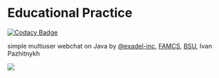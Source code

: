 # Educational Practice

[![Codacy Badge](https://api.codacy.com/project/badge/Grade/eba827d71760419881018c6eb531230a)](https://www.codacy.com/app/Drapegnik/educational_practice?utm_source=github.com&utm_medium=referral&utm_content=Drapegnik/educational_practice&utm_campaign=badger)

simple multiuser webchat on Java by [@exadel-inc](https://github.com/exadel-inc), [FAMCS](http://www.fpmi.bsu.by/en/main.aspx), [BSU](http://www.bsu.by/en/main.aspx), Ivan Pazhitnykh

<img src="http://res.cloudinary.com/dzsjwgjii/image/upload/v1464646016/chat_up.png"/>
